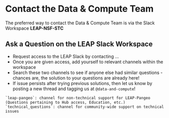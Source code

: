 # Contact the Data & Compute Team

The preferred way to contact the Data & Compute Team is via the Slack Workspace **LEAP-NSF-STC**

## Ask a Question on the LEAP Slack Workspace

- Request access to the LEAP Slack by contacting ... 
- Once you are given access, add yourself to relevant channels within the workspace
- Search these two channels to see if anyone else had similar questions - chances are, the solution to your questions are already here!
- If issue persists after trying previous solutions, then let us know by posting a new thread and tagging us at `@data-and-compute`! 

```{note}
`leap-pangeo`: channel for non-technical support for LEAP-Pangeo (Questions pertaining to Hub access, Education, etc.)
`technical_questions`: channel for community-wide support on technical issues 
```